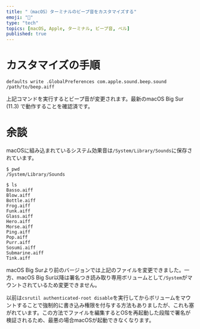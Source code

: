 ```yaml
---
title: "（macOS）ターミナルのビープ音をカスタマイズする"
emoji: "💭"
type: "tech"
topics: [macOS, Apple, ターミナル, ビープ音, ベル]
published: true
---
```

# カスタマイズの手順

```console
defaults write .GlobalPreferences com.apple.sound.beep.sound /path/to/beep.aiff
```

上記コマンドを実行するとビープ音が変更されます。最新のmacOS Big Sur (11.3) で動作することを確認済です。

# 余談

macOSに組み込まれているシステム効果音は`/System/Library/Sounds`に保存されています。

```console
$ pwd
/System/Library/Sounds

$ ls
Basso.aiff
Blow.aiff
Bottle.aiff
Frog.aiff
Funk.aiff
Glass.aiff
Hero.aiff
Morse.aiff
Ping.aiff
Pop.aiff
Purr.aiff
Sosumi.aiff
Submarine.aiff
Tink.aiff
```

macOS Big Surより前のバージョンでは上記のファイルを変更できました。一方、macOS Big Sur以降は署名つき読み取り専用ボリュームとして`/System`がマウントされているため変更できません。

以前は`csrutil authenticated-root disable`を実行してからボリュームをマウントすることで強制的に書き込み権限を付与する方法もありましたが、これも塞がれています。この方法でファイルを編集するとOSを再起動した段階で署名が検証されるため、最悪の場合macOSが起動できなくなります。
